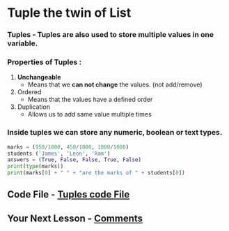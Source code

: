 # Tuple the twin of List
### Tuples - Tuples are also used to store multiple values in one variable.
### Properties of Tuples : 
1. **Unchangeable**
    - Means that we **can not change** the values. (not add/remove)
2. Ordered
    - Means that the values have a defined order
3. Duplication 
    - Allows us to add same value multiple times

### Inside tuples we can store any numeric, boolean or text types.

```python
marks = (950/1000, 450/1000, 1000/1000)
students ('James', 'Leon', 'Ram')
answers = (True, False, False, True, False)
print(type(marks))
print(marks[0] + " " + "are the marks of " + students[0])
```
## Code File -  [Tuples code File](https://github.com/kaarn101/Learn-Python-by-Reading/blob/main/Python-Scripts/tuples.py)
## Your Next  Lesson - [Comments](6-Comments.md)